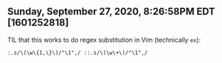 ## Sunday, September 27, 2020, 8:26:58PM EDT [1601252818]

TIL that this works to do regex substitution in Vim (technically `ex`):

```
:.s/\(\w\{1,\}\)/"\1",/ ::.s/\(\w\+\)/"\1",/
```

